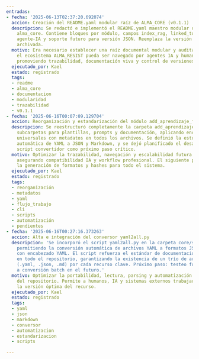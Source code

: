 ```yaml
---
entradas:
- fecha: '2025-06-13T02:37:20.692074'
  accion: Creación del README.yaml modular raíz de ALMA_CORE (v0.1.1)
  descripcion: Se redactó e implementó el README.yaml maestro modular de la carpeta
    alma_core. Contiene bloques por módulo, campos index_rag, linked_to, trazabilidad
    agente-IA y soporte futuro para versión JSON. Reemplaza la versión 0.1.0 que queda
    archivada.
  motivo: Era necesario establecer una raíz documental modular y auditable para que
    el ecosistema ALMA_RESIST pueda ser navegado por agentes IA y humanos sin ambigüedades,
    promoviendo trazabilidad, documentación viva y control de versiones.
  ejecutado_por: Kael
  estado: registrado
  tags:
  - readme
  - alma_core
  - documentacion
  - modularidad
  - trazabilidad
  - v0.1.1
- fecha: '2025-06-16T00:07:09.129704'
  accion: Reorganización y estandarización del módulo add_aprendizaje_flujo
  descripcion: Se reestructuró completamente la carpeta add_aprendizaje_flujo creando
    subcarpetas para plantillas, prompts y documentación, aplicando encabezados YAML
    universales con metadatos en todos los archivos. Se definió la estrategia de conversión
    automática de YAML a JSON y Markdown, y se dejó planificado el desarrollo del
    script convertidor como próximo paso crítico.
  motivo: Optimizar la trazabilidad, navegación y escalabilidad futura del repositorio,
    asegurando compatibilidad IA y workflow profesional. El siguiente paso es automatizar
    la generación de formatos y hashes para todo el sistema.
  ejecutado_por: Kael
  estado: registrado
  tags:
  - reorganización
  - metadatos
  - yaml
  - flujo_trabajo
  - cli
  - scripts
  - automatización
  - pendientes
- fecha: '2025-06-16T00:27:16.373263'
  accion: Alta e integración del conversor yaml2all.py
  descripcion: 'Se incorporó el script yaml2all.py en la carpeta core/scripts/yaml2all/,
    permitiendo la conversión automática de archivos YAML a formatos JSON y Markdown
    con encabezado YAML. El script refuerza el estándar de documentación y trazabilidad
    en todo el repositorio, garantizando la existencia de un trío de archivos sincronizados
    (.yaml, .json, .md) por cada recurso clave. Próximo paso: testeo funcional y adaptación
    a conversión batch en el futuro.'
  motivo: Optimizar la portabilidad, lectura, parsing y automatización documental
    del repositorio. Permite a humanos, IA y sistemas externos trabajar siempre con
    la versión óptima del recurso.
  ejecutado_por: Kael
  estado: registrado
  tags:
  - yaml
  - json
  - markdown
  - conversor
  - automatizacion
  - estandarizacion
  - scripts

---
```


